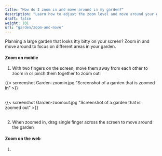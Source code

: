 ```yaml
---
title: "How do I zoom in and move around in my garden?"
description: "Learn how to adjust the zoom level and move around your garden"
draft: false
weight: 101
url: "garden/zoom-and-move"
---
```

Planning a large garden that looks itty bitty on your screen? Zoom in and move around to focus on different areas in your garden.

#### Zoom on mobile

1. With two fingers on the screen, move them away from each other to zoom in or pinch them together to zoom out:

{{< screenshot Garden-zoomin.jpg "Screenshot of a garden that is zoomed in" >}}<br /><br />

{{< screenshot Garden-zoomout.jpg "Screenshot of a garden that is zoomed out" >}}<br /> <br />

2. When zoomed in, drag single finger across the screen to move around the garden

#### Zoom on the web

1.
